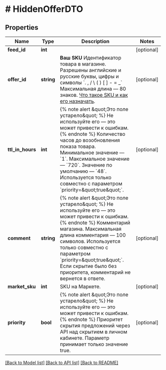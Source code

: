# # HiddenOfferDTO

## Properties

Name | Type | Description | Notes
------------ | ------------- | ------------- | -------------
**feed_id** | **int** |  | [optional]
**offer_id** | **string** | **Ваш SKU**  Идентификатор товара в магазине. Разрешены английские и русские буквы, цифры и символы &#x60;. , / \\ ( ) [ ] - &#x3D; _&#x60;  Максимальная длина — 80 знаков.  [Что такое SKU и как его назначать](https://yandex.ru/support/marketplace/assortment/add/index.html#fields). | [optional]
**ttl_in_hours** | **int** | {% note alert \&quot;Это поле устарело\&quot; %}  Не используйте его — это может привести к ошибкам.  {% endnote %}  Количество часов до возобновления показа товара.  Минимальное значение — &#x60;1&#x60;.  Максимальное значение — &#x60;720&#x60;.  Значение по умолчанию — &#x60;48&#x60;.  Используется только совместно с параметром &#x60;priority&#x3D;\&quot;true\&quot;&#x60;. | [optional]
**comment** | **string** | {% note alert \&quot;Это поле устарело\&quot; %}  Не используйте его — это может привести к ошибкам.  {% endnote %}  Комментарий магазина.  Максимальная длина комментария — 100 символов.  Используется только совместно с параметром &#x60;priority&#x3D;\&quot;true\&quot;&#x60;. Если скрытие было без приоритета, комментарий не вернется в ответе. | [optional]
**market_sku** | **int** | SKU на Маркете. | [optional]
**priority** | **bool** | {% note alert \&quot;Это поле устарело\&quot; %}  Не используйте его — это может привести к ошибкам.  {% endnote %}  Приоритет скрытия предложений через API над скрытием в личном кабинете. Параметр принимает только значение true. | [optional]

[[Back to Model list]](../../README.md#models) [[Back to API list]](../../README.md#endpoints) [[Back to README]](../../README.md)

